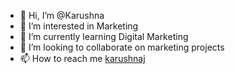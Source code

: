 - 👋 Hi, I’m @Karushna
- 👀 I’m interested in Marketing
- 🌱 I’m currently learning Digital Marketing
- 💞️ I’m looking to collaborate on marketing projects
- 📫 How to reach me [karushnaj](https://www.linkedin.com/in/karushna)

<!---
Karushna/Karushna is a ✨ unique ✨ repository because its `README.md` (this file) appears on your GitHub profile.
You can click the Preview link to take a look at your changes.
--->
